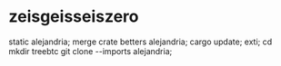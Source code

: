 # zeisgeisseiszero

static alejandria;
merge crate betters alejandria;
cargo update;
exti;
cd
mkdir treebtc 
git clone --imports alejandria;

